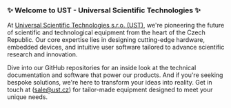 ### :sparkles: Welcome to UST - Universal Scientific Technologies :sparkles:

At [Universal Scientific Technologies s.r.o. (UST)](http://www.ust.cz), we're pioneering the future of scientific and technological equipment from the heart of the Czech Republic. Our core expertise lies in designing cutting-edge hardware, embedded devices, and intuitive user software tailored to advance scientific research and innovation.

Dive into our GitHub repositories for an inside look at the technical documentation and software that power our products. And if you're seeking bespoke solutions, we're here to transform your ideas into reality. Get in touch at ([sale@ust.cz](mailto:sale@ust.cz)) for tailor-made equipment designed to meet your unique needs.
